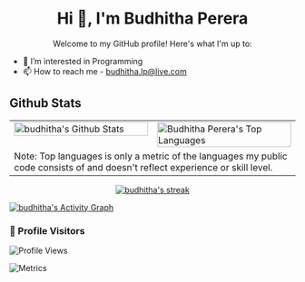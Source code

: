 <!-- README.md -->
<h1 align="center">Hi 👋, I'm Budhitha Perera</h1>
<p align="center">Welcome to my GitHub profile! Here's what I'm up to:</p>

- 👀 I’m interested in Programming
- 📫 How to reach me - budhitha.lp@live.com

## Github Stats  
<table>

<tr>
    <td valign="top" width="50%">
        <img alt="budhitha's Github Stats" src="https://github-readme-stats.vercel.app/api?username=budhitha&show_icons=true&count_private=true&theme=react&hide_border=true&bg_color=0D1117" align="center" style="width: 100%"  />
    </td>
    <td valign="top" width="50%">
        <img alt="Budhitha Perera's Top Languages" src="https://github-readme-stats.vercel.app/api/top-langs/?username=budhitha&langs_count=10&count_private=true&layout=compact&theme=react&hide_border=true&bg_color=0D1117" align="center" style="width: 100%"  />
    </td>
</tr>

<tr>
    <td  width="50%" colspan="2">
        Note: Top languages is only a metric of the languages my public code consists of and doesn't reflect experience or skill level.  
    </td>
</tr>
</table>  

<p style="text-align: center">
    <a href="https://github.com/budhitha/github-readme-streak-stats">
        <img title="🔥 Get streak stats for your profile at git.io/streak-stats" alt="budhitha's streak" src="https://github-readme-streak-stats.herokuapp.com/?user=budhitha&theme=black-ice&hide_border=true&stroke=0000&background=060A0CD0"/>
    </a>
</p>

<a href="https://github.com/budhitha/github-readme-activity-graph"><img alt="budhitha's Activity Graph" src="https://activity-graph.herokuapp.com/graph?username=budhitha&bg_color=0D1117&color=5BCDEC&line=5BCDEC&point=FFFFFF&hide_border=true" /></a>


### 👀 Profile Visitors

<p align="left">
  <img src="https://komarev.com/ghpvc/?username=budhitha&color=blueviolet" alt="Profile Views" />
</p>


![Metrics](https://github.com/yourusername/yourusername/blob/main/github-metrics.svg)

